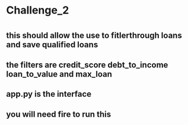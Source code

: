 # Challenge_2
#
## this should allow the use to fitlerthrough loans and save qualified loans
## the filters are credit_score debt_to_income loan_to_value and max_loan 
## app.py is the interface 
## you will need fire to run this



